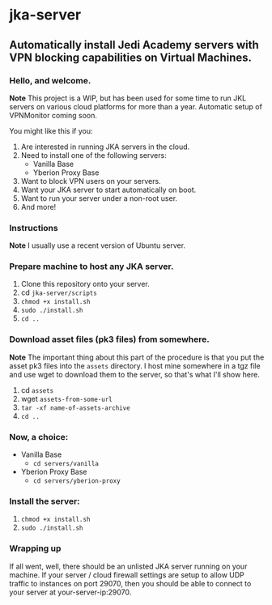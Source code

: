 # jka-server

## Automatically install Jedi Academy servers with VPN blocking capabilities on Virtual Machines.

### Hello, and welcome.

**Note** This project is a WIP, but has been used for some time to run JKL servers on various cloud platforms for more than a year. Automatic setup of VPNMonitor coming soon.

You might like this if you:

1. Are interested in running JKA servers in the cloud.
0. Need to install one of the following servers:
   - Vanilla Base
   - Yberion Proxy Base
0. Want to block VPN users on your servers.
0. Want your JKA server to start automatically on boot.
0. Want to run your server under a non-root user.
0. And more!

### Instructions

**Note** I usually use a recent version of Ubuntu server.

### Prepare machine to host any JKA server.

1. Clone this repository onto your server.
0. cd `jka-server/scripts`
0. `chmod +x install.sh`
0. `sudo ./install.sh`
0. `cd ..`

### Download asset files (pk3 files) from somewhere.

**Note** The important thing about this part of the procedure is that you put the asset pk3 files into the `assets` directory. I host mine somewhere in a tgz file and use wget to download them to the server, so that's what I'll show here.

1. cd `assets`
0. wget `assets-from-some-url`
0. `tar -xf name-of-assets-archive`
0. `cd ..`

### Now, a choice:
- Vanilla Base
  - `cd servers/vanilla`
- Yberion Proxy Base
  - `cd servers/yberion-proxy`

### Install the server:
1. `chmod +x install.sh`
0. `sudo ./install.sh`

### Wrapping up
If all went, well, there should be an unlisted JKA server running on your machine. If your server / cloud firewall settings are setup to allow UDP traffic to instances on port 29070, then you should be able to connect to your server at your-server-ip:29070.